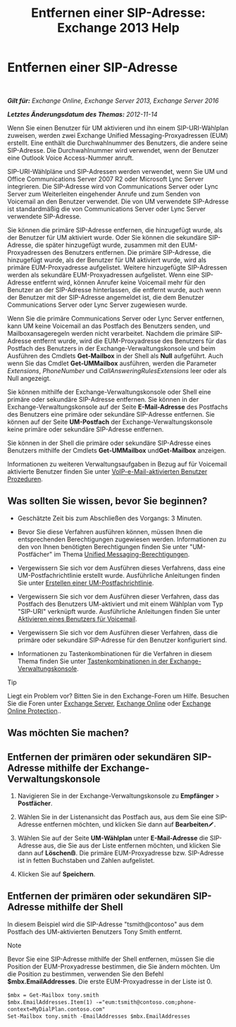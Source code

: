 ﻿---
title: 'Entfernen einer SIP-Adresse: Exchange 2013 Help'
TOCTitle: Entfernen einer SIP-Adresse
ms:assetid: eaaff0b0-7d85-4845-a7b8-ac22b42bc415
ms:mtpsurl: https://technet.microsoft.com/de-de/library/JJ662761(v=EXCHG.150)
ms:contentKeyID: 50554935
ms.date: 04/24/2018
mtps_version: v=EXCHG.150
ms.translationtype: HT
---

# Entfernen einer SIP-Adresse

 

_**Gilt für:** Exchange Online, Exchange Server 2013, Exchange Server 2016_

_**Letztes Änderungsdatum des Themas:** 2012-11-14_

Wenn Sie einen Benutzer für UM aktivieren und ihn einem SIP-URI-Wählplan zuweisen, werden zwei Exchange Unified Messaging-Proxyadressen (EUM) erstellt. Eine enthält die Durchwahlnummer des Benutzers, die andere seine SIP-Adresse. Die Durchwahlnummer wird verwendet, wenn der Benutzer eine Outlook Voice Access-Nummer anruft.

SIP-URI-Wählpläne und SIP-Adressen werden verwendet, wenn Sie UM und Office Communications Server 2007 R2 oder Microsoft Lync Server integrieren. Die SIP-Adresse wird von Communications Server oder Lync Server zum Weiterleiten eingehender Anrufe und zum Senden von Voicemail an den Benutzer verwendet. Die von UM verwendete SIP-Adresse ist standardmäßig die von Communications Server oder Lync Server verwendete SIP-Adresse.

Sie können die primäre SIP-Adresse entfernen, die hinzugefügt wurde, als der Benutzer für UM aktiviert wurde. Oder Sie können die sekundäre SIP-Adresse, die später hinzugefügt wurde, zusammen mit den EUM-Proxyadressen des Benutzers entfernen. Die primäre SIP-Adresse, die hinzugefügt wurde, als der Benutzer für UM aktiviert wurde, wird als primäre EUM-Proxyadresse aufgelistet. Weitere hinzugefügte SIP-Adressen werden als sekundäre EUM-Proxyadressen aufgelistet. Wenn eine SIP-Adresse entfernt wird, können Anrufer keine Voicemail mehr für den Benutzer an der SIP-Adresse hinterlassen, die entfernt wurde, auch wenn der Benutzer mit der SIP-Adresse angemeldet ist, die dem Benutzer Communications Server oder Lync Server zugewiesen wurde.

Wenn Sie die primäre Communications Server oder Lync Server entfernen, kann UM keine Voicemail an das Postfach des Benutzers senden, und Mailboxansageregeln werden nicht verarbeitet. Nachdem die primäre SIP-Adresse entfernt wurde, wird die EUM-Proxyadresse des Benutzers für das Postfach des Benutzers in der Exchange-Verwaltungskonsole und beim Ausführen des Cmdlets **Get-Mailbox** in der Shell als **Null** aufgeführt. Auch wenn Sie das Cmdlet **Get-UMMailbox** ausführen, werden die Parameter *Extensions*, *PhoneNumber* und *CallAnsweringRulesExtensions* leer oder als Null angezeigt.

Sie können mithilfe der Exchange-Verwaltungskonsole oder Shell eine primäre oder sekundäre SIP-Adresse entfernen. Sie können in der Exchange-Verwaltungskonsole auf der Seite **E-Mail-Adresse** des Postfachs des Benutzers eine primäre oder sekundäre SIP-Adresse entfernen. Sie können auf der Seite **UM-Postfach** der Exchange-Verwaltungskonsole keine primäre oder sekundäre SIP-Adresse entfernen.

Sie können in der Shell die primäre oder sekundäre SIP-Adresse eines Benutzers mithilfe der Cmdlets **Get-UMMailbox** und**Get-Mailbox** anzeigen.

Informationen zu weiteren Verwaltungsaufgaben in Bezug auf für Voicemail aktivierte Benutzer finden Sie unter [VoIP-e-Mail-aktivierten Benutzer Prozeduren](https://review.docs.microsoft.com/de-de/exchange/voice-mail-unified-messaging/set-up-voice-mail/voice-mail-enabled-user-procedures).

## Was sollten Sie wissen, bevor Sie beginnen?

  - Geschätzte Zeit bis zum Abschließen des Vorgangs: 3 Minuten.

  - Bevor Sie diese Verfahren ausführen können, müssen Ihnen die entsprechenden Berechtigungen zugewiesen werden. Informationen zu den von Ihnen benötigten Berechtigungen finden Sie unter "UM-Postfächer" im Thema [Unified Messaging-Berechtigungen](unified-messaging-permissions-exchange-2013-help.md).

  - Vergewissern Sie sich vor dem Ausführen dieses Verfahrens, dass eine UM-Postfachrichtlinie erstellt wurde. Ausführliche Anleitungen finden Sie unter [Erstellen einer UM-Postfachrichtlinie](https://review.docs.microsoft.com/de-de/exchange/voice-mail-unified-messaging/set-up-voice-mail/create-um-mailbox-policy).

  - Vergewissern Sie sich vor dem Ausführen dieser Verfahren, dass das Postfach des Benutzers UM-aktiviert und mit einem Wählplan vom Typ "SIP-URI" verknüpft wurde. Ausführliche Anleitungen finden Sie unter [Aktivieren eines Benutzers für Voicemail](https://review.docs.microsoft.com/de-de/exchange/voice-mail-unified-messaging/set-up-voice-mail/enable-a-user-for-voice-mail).

  - Vergewissern Sie sich vor dem Ausführen dieser Verfahren, dass die primäre oder sekundäre SIP-Adresse für den Benutzer konfiguriert sind.

  - Informationen zu Tastenkombinationen für die Verfahren in diesem Thema finden Sie unter [Tastenkombinationen in der Exchange-Verwaltungskonsole](keyboard-shortcuts-in-the-exchange-admin-center-exchange-online-protection-help.md).


> [!TIP]
> Liegt ein Problem vor? Bitten Sie in den Exchange-Foren um Hilfe. Besuchen Sie die Foren unter <A href="https://go.microsoft.com/fwlink/p/?linkid=60612">Exchange Server</A>, <A href="https://go.microsoft.com/fwlink/p/?linkid=267542">Exchange Online</A> oder <A href="https://go.microsoft.com/fwlink/p/?linkid=285351">Exchange Online Protection</A>..



## Was möchten Sie machen?

## Entfernen der primären oder sekundären SIP-Adresse mithilfe der Exchange-Verwaltungskonsole

1.  Navigieren Sie in der Exchange-Verwaltungskonsole zu **Empfänger** \> **Postfächer**.

2.  Wählen Sie in der Listenansicht das Postfach aus, aus dem Sie eine SIP-Adresse entfernen möchten, und klicken Sie dann auf **Bearbeiten**![Bearbeitungssymbol](images/Bb124582.6f53ccb2-1f13-4c02-bea0-30690e6ea71d(EXCHG.150).gif "Bearbeitungssymbol").

3.  Wählen Sie auf der Seite **UM-Wählplan** unter **E-Mail-Adresse** die SIP-Adresse aus, die Sie aus der Liste entfernen möchten, und klicken Sie dann auf **Löschen**![Löschen (Symbol)](images/JJ657511.14f639f6-61e8-4418-bbfb-0db14de9d2f5(EXCHG.150).gif "Löschen (Symbol)"). Die primäre EUM-Proxyadresse bzw. SIP-Adresse ist in fetten Buchstaben und Zahlen aufgelistet.

4.  Klicken Sie auf **Speichern**.

## Entfernen der primären oder sekundären SIP-Adresse mithilfe der Shell

In diesem Beispiel wird die SIP-Adresse "tsmith@contoso" aus dem Postfach des UM-aktivierten Benutzers Tony Smith entfernt.


> [!NOTE]
> Bevor Sie eine SIP-Adresse mithilfe der Shell entfernen, müssen Sie die Position der EUM-Proxyadresse bestimmen, die Sie ändern möchten. Um die Position zu bestimmen, verwenden Sie den Befehl <STRONG>$mbx.EmailAddresses</STRONG>. Die erste EUM-Proxyadresse in der Liste ist 0.



    $mbx = Get-Mailbox tony.smith
    $mbx.EmailAddresses.Item(1) -="eum:tsmith@contoso.com;phone-context=MyDialPlan.contoso.com"
    Set-Mailbox tony.smith -EmailAddresses $mbx.EmailAddresses

